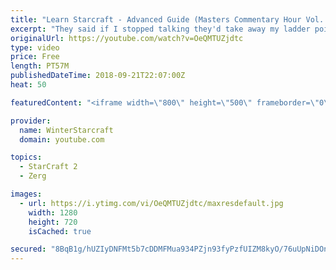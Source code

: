 ```yaml
---
title: "Learn Starcraft - Advanced Guide (Masters Commentary Hour Vol. 1)"
excerpt: "They said if I stopped talking they'd take away my ladder points. Next one I upload will have more terran/toss blame RNGesus."
originalUrl: https://youtube.com/watch?v=OeQMTUZjdtc
type: video
price: Free
length: PT57M
publishedDateTime: 2018-09-21T22:07:00Z
heat: 50

featuredContent: "<iframe width=\"800\" height=\"500\" frameborder=\"0\" src=\"https://www.youtube.com/embed/OeQMTUZjdtc\" allow=\"accelerometer; autoplay; encrypted-media; gyroscope; picture-in-picture\" allowfullscreen></iframe>"

provider:
  name: WinterStarcraft
  domain: youtube.com

topics:
  - StarCraft 2
  - Zerg

images:
  - url: https://i.ytimg.com/vi/OeQMTUZjdtc/maxresdefault.jpg
    width: 1280
    height: 720
    isCached: true

secured: "8BqB1g/hUZIyDNFMt5b7cDDMFMua934PZjn93fyPzfUIZM8kyO/76uUpNiDOnyuinKXtXsi58Nitkx05aVxUWGccwPBQSsavjLw3nW85DUZX+4cCLrsw3VJ/dw//1m3XRmRFidAwM+aeG6NAFrbamE0qcQ7Yep/5oLwprT/6CVw3/eNWz0TK0Hrbt7zhsWjexHI8sTGaV7TMqtBRkCJEpXkURGvCjOB3RXel7lIm0Md0OxYr/e1dCGrdcGrECMJuJlPPUbyqfucymkWSfzF2q5agptygv1ABMhif5kKcILl2PBXcEBnRvdRFZxowOynTYKnP+nuyqxAAkFNcPtEdBoEUfT+mME7O2y7VU6m12T9VPZqOjEFTVQT+eX6qv1KTW22/t888E/dxe9YXbZvefoM2olPmrbYVGI8Uxskk8is=;yW0+wUey3Ac1Cw7J8B/M/g=="
---
```


